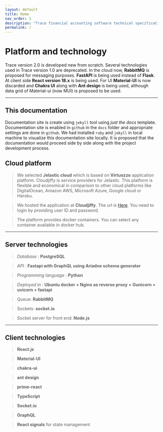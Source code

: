 ```yaml
---
layout: default
title: Home
nav_order: 1
description: "Trace financial accounting software technical specifications"
permalink: /
---
```


# Platform and technology

Trace version 2.0 is developed new from scratch. Several technologies used in Trace version 1.0 are deprecated. In the cloud now, **RabbitMQ** is proposed for messaging purposes. **FastAPI** is being used instead of **Flask**. At client side **React version 18.x** is being used. For UI **Material-UI** is now discarded and **Chakra UI** along with **Ant design** is being used, although data grid of Material-ui (now MUI) is proposed to be used.

---

## This documentation
Documentation site is create using `jekyll` tool using *just the docs* template. Documentation site is enabled in `github` in the `docs` folder and appropriate settings are done in `github`. We had installed `ruby` and `jekyll` in local machine to visualize this documentation site locally. It is proposed that the documentation would proceed side by side along with the project development process.

## Cloud platform
> We selected **Jelastic cloud** which is based on **Virtuozzo** application platform. Cloudjiffy is service providers for Jelastic. This platform is flexible and economical in comparison to other cloud platforms like DigitalOcean, Amazon AWS, Microsoft Azure, Google cloud or Heroku.

> We hosted the application at **Cloudjiffy**. The url is [Here](https://app.cloudjiffy.com). You need to login by providing user ID and password.

> The platform provides docker containers. You can select any container available in docker hub. 

---

## Server technologies

> *Database*              : **PostgreSQL**

> *API*        : **Fastapi with GraphQL using Ariadne schema generator**

> *Programming language*  : **Python**

> *Deployed in*           : **Ubuntu docker + Nginx as reverse proxy + Gunicorn + uvicorn + fastapi**

> Queue: **RabbitMQ**

> Sockets: **socket.io**

> Socket server for front end: **Node.js**

---

## Client technologies

> **React.js**

> **Material-UI**

> **chakra-ui**

> **ant design**

> **prime-react**

> **TypeScript**

> **Socket.io**

> **GraphQL**

> **React signals** for state management
